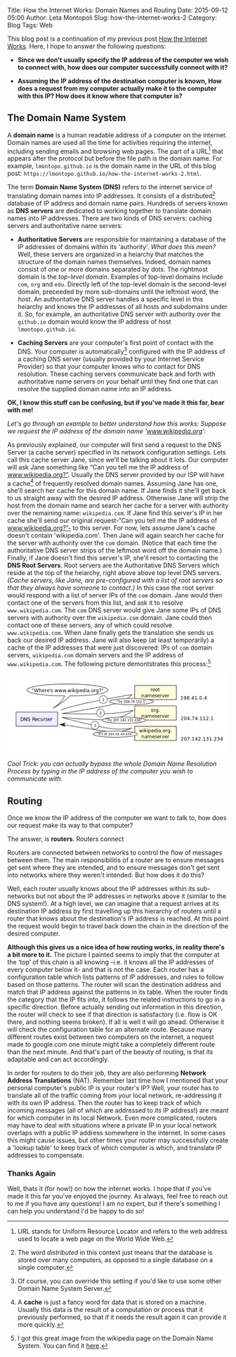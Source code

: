 Title: How the Internet Works: Domain Names and Routing
Date: 2015-09-12 05:00
Author: Leta Montopoli
Slug: how-the-internet-works-2
Category: Blog
Tags: Web

This blog post is a continuation of my previous post [How the Internet Works](http://lmontopo.github.io/how-the-internet-works.html).  Here, I hope to answer the following questions: 

* **Since we don't usually specify the IP address of the computer we wish to connect with, how does our computer successfully connect with it?** 

* **Assuming the IP address of the destination computer is known, How does a request from my computer actually make it to the computer with this IP?  How does it know where that computer is?**

## The Domain Name System

A **domain name** is a human readable address of a computer on the internet.  Domain names are used all the time for activities requiring the internet, including sending emails and browsing web pages.  The part of a URL[^1] that appears after the protocol but before the file path is the domain name.  For example, `lmontopo.github.io` is the domain name in the URL of this blog post: `https://lmontopo.github.io/how-the-internet-works-2.html`.  

The term **Domain Name System (DNS)** refers to the internet service of translating domain names into IP addresses.  It consists of a distributed[^2] database of IP address and domain name pairs.  Hundreds of servers known as **DNS servers** are dedicated to working together to translate domain names into IP addresses.  There are two kinds of DNS servers: caching servers and authoritative name servers:  

* **Authoritative Servers** are responsible for maintaining a database of the IP addresses of domains within its 'authority'. *What does this mean?* Well, these servers are organized in a heiarchy that matches the structure of the domain names themselves.  Indeed, domain names consist of one or more domains separated by dots.  The rightmost domain is the *top-level domain*.  Examples of top-level domains include `com`, `org` and `edu`. Directly left of the top-level domain is the second-level domain, preceeded by more sub-domains until the leftmost word, the *host*.  An authoritative DNS server handles a specific level in this heiarchy and knows the IP addresses of all hosts and subdomains under it. So, for example, an authoritative DNS server with authority over the `github.io` domain would know the IP address of host `lmontopo.github.io`.

* **Caching Servers** are your computer's first point of contact with the DNS. Your computer is automatically[^3] configured with the IP address of a caching DNS server (usually provided by your Internet Service Provider) so that your computer knows who to contact for DNS resolution.  These caching servers communicate back and forth with authoritative name servers on your behalf until they find one that can resolve the supplied domain name into an IP address. 

**OK, I know this stuff can be confusing, but if you've made it this far, bear with me!**

*Let's go through an example to better understand how this works: Suppose we request the IP address of the domain name 'www.wikipedia.org'*:

As previously explained, our computer will first send a request to the DNS Server (a cache server) specified in its network configuration settings.  Lets call this cache server Jane, since we'll be talking about it lots.  Our computer will ask Jane something like “Can you tell me the IP address of www.wikipedia.org?”. Usually the DNS server provided by our ISP will have a cache[^4] of frequently resolved domain names.  Assuming Jane has one, she'll search her cache for this domain name.  If Jane finds it she'll get back to us straight away with the desired IP address. Otherwise Jane will strip the host from the domain name and search her cache for a server with authority over the remaining name: `wikipedia.com`. If Jane find this server's IP in her cache she'll send our original request-“Can you tell me the IP address of www.wikipedia.org?”- to this server.  For now, lets assume Jane's cache doesn't contain 'wikipedia.com'.  Then Jane will again search her cache for the server with authority over the `com` domain.  (Notice that each time the authoritative DNS server strips of the leftmost word off the domain name.)  Finally, if Jane doesn't find this server's IP, she'll resort to contacting the **DNS Root Servers**.  Root servers are the Authoritative DNS Servers which reside at the top of the heiarchy, right above above top level DNS servers.  *(Cache servers, like Jane, are pre-configured with a list of root servers so that they always have someone to contact.)* In this case the root server would respond with a list of server IPs of the `com` domain.  Jane would then contact one of the servers from this list, and ask it to resolve `www.wikipedia.com`.  The `com` DNS server would give Jane some IPs of DNS servers with authority over the `wikipedia.com` domain.  Jane could then contact one of these servers, any of which could resolve `www.wikipedia.com`.  When Jane finally gets the translation she sends us back our desired IP address.  Jane will also keep (at least temporarily) a cache of the IP addresses that were just discovered: IPs of `com` domain servers, `wikipedia.com` domain servers and the IP address of `www.wikipedia.com`.  The following picture demontstrates this process:[^5]

![Pelican](../images/example_lookup.png)

*Cool Trick: you can actually bypass the whole Domain Name Resolution Process by typing in the IP address of the computer you wish to communicate with.*



## Routing

Once we know the IP address of the computer we want to talk to, how does our request make its way to that computer?  

The answer, is **routers**.  Routers connect

Routers are connected between networks to control the flow of messages between them. The main responsibilitis of a router are to ensure messages get sent where they are intended, and to ensure messages don't get sent into networks where they weren't intended.  But how does it do this?  

Well, each router usually knows about the IP addresses within its sub-networks but not about the IP addresses in networks above it (similar to the DNS system!).  At a high level, we can imagine that a request arrives at its destination IP address by first travelling up this hierarchy of routers until a router that knows about the destination's IP address is reached. At this point the request would begin to travel back down the chain in the direction of the desired computer. 

**Although this gives us a nice idea of how routing works, in reality there's a bit more to it.** The picture I painted seems to imply that the computer at the ‘top’ of this chain is all knowing -i.e. it knows all the IP addresses of every computer below it- and that is not the case. Each router has a configuration table which lists patterns of IP addresses, and rules to follow based on those patterns. The router will scan the destination address and match that IP address against the patterns in its table. When the router finds the category that the IP fits into, it follows the related instructions to go in a specific direction. Before actually sending out information in this direction, the router will check to see if that direction is satisfactory (i.e. flow is OK there, and nothing seems broken). If all is well it will go ahead. Otherwise it will check the configuration table for an alternate route. Because many different routes exist between two computers on the internet, a request made to google.com one minute might take a completely different route than the next minute. And that's part of the beauty of routing, is that its adaptable and can act accordingly.

In order for routers to do their job, they are also performing **Network Address Translations** (NAT).  Remember last time how I mentioned that your personal computer's public IP is your router's IP?  Well, your router has to translate all of the traffic coming from your local network, re-addressing it with its own IP address.  Then the router has to keep track of which incoming messages (all of which are addressed to *its* IP address!) are meant for which computer in its local Network.  Even more complicated, routers may have to deal with situations where a private IP in your local network overlaps with a public IP address somewhere in the internet.  In some cases this might cause issues, but other times your router may successfully create a 'lookup table' to keep track of which computer is which, and translate IP addresses to compensate.

### Thanks Again

Well, thats it (for now!) on how the internet works.  I hope that if you've made it this far you've enjoyed the journey.  As always, feel free to reach out to me if you have any questions!  I am no expert, but if there's something I can help you understand I'd be happy to do so!

[^1]: URL stands for Uniform Resource Locator and refers to the web address used to locate a web page on the World Wide Web.

[^2]: The word *distributed* in this context just means that the database is stored over many computers, as opposed to a single database on a single computer.  

[^3]: Of course, you can override this setting if you'd like to use some other Domain Name System Server.

[^4]: A **cache** is just a fancy word for data that is stored on a machine.  Usually this data is the result of a computation or process that it previously performed, so that if it needs the result again it can provide it more quickly. 

[^5]: I got this great image from the wikipedia page on the Domain Name System.  You can find it [here](https://en.wikipedia.org/wiki/Domain_Name_System#/media/File:An_example_of_theoretical_DNS_recursion.svg).